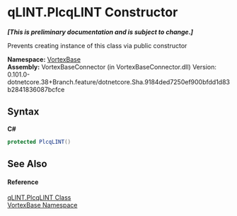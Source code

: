 # qLINT.PlcqLINT Constructor 
 _**\[This is preliminary documentation and is subject to change.\]**_

Prevents creating instance of this class via public constructor

**Namespace:**&nbsp;<a href="N_VortexBase.md">VortexBase</a><br />**Assembly:**&nbsp;VortexBaseConnector (in VortexBaseConnector.dll) Version: 0.101.0-dotnetcore.38+Branch.feature/dotnetcore.Sha.9184ded7250ef900bfdd1d83b2841836087bcfce

## Syntax

**C#**<br />
``` C#
protected PlcqLINT()
```


## See Also


#### Reference
<a href="T_VortexBase_qLINT_PlcqLINT.md">qLINT.PlcqLINT Class</a><br /><a href="N_VortexBase.md">VortexBase Namespace</a><br />